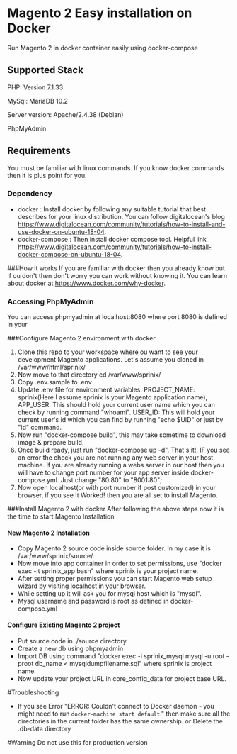 # Magento 2 Easy installation on Docker
Run Magento 2 in docker container easily using docker-compose

## Supported Stack
PHP: Version 7.1.33

MySql: MariaDB 10.2

Server version: Apache/2.4.38 (Debian)

PhpMyAdmin

## Requirements
You must be familiar with linux commands. If you know docker commands then it is plus point for you.

### Dependency
- docker : Install docker by following any suitable tutorial that best describes for your linux distribution. You can follow digitalocean's blog https://www.digitalocean.com/community/tutorials/how-to-install-and-use-docker-on-ubuntu-18-04.
- docker-compose : Then install docker compose tool. Helpful link https://www.digitalocean.com/community/tutorials/how-to-install-docker-compose-on-ubuntu-18-04.

###How it works
If you are familiar with docker then you already know but if ou don't then don't worry you can work without knowing it.
You can learn about docker at https://www.docker.com/why-docker.

### Accessing PhpMyAdmin
You can access phpmyadmin at localhost:8080 where port 8080 is defined in your 

###Configure Magento 2 environment with docker
1. Clone this repo to your workspace where ou want to see your development Magento applications. Let's assume you cloned in /var/www/html/sprinix/
2. Now move to that directory cd /var/www/sprinix/
3. Copy .env.sample to .env
4. Update .env file for environment variables:
 PROJECT_NAME: sprinix(Here I assume sprinix is your Magento application name),
 APP_USER: This should hold your current user name which you can check by running command "whoami".
 USER_ID: This will hold your current user's id which you can find by running "echo $UID" or just by "id" command.
 5. Now run "docker-compose build", this may take sometime to download image & prepare build.
 6. Once build ready, just run "docker-compose up -d". That's it!, IF you see an error the check you are not running any web server in your host machine. If you are already running a webs server in our host then you will have to change port number for your app server inside docker-compose.yml. Just change "80:80" to "8001:80"; 
 7. Now open localhost(or with port number if post customized) in your browser, if you see It Worked! then you are all set to install Magento.
 
 ###Install Magento 2 with docker
 After following the above steps now it is the time to start Magento Installation
 
 #### New Magento 2 Installation
 - Copy Magento 2 source code inside source folder. In my case it is /var/www/sprinix/source/.
 - Now move into app container in order to set permissions, use "docker exec -it sprinix_app bash" where sprinix is your project name.
 - After setting proper permissions you can start Magento web setup wizard by visiting localhost in your browser.
 - While setting up it will ask you for mysql host which is "mysql".
 - Mysql username and password is root as defined in docker-compose.yml
 
 
 #### Configure Existing Magento 2 project 
- Put source code in ./source directory
- Create a new db using phpmyadmin
- Import DB using command "docker exec -i sprinix_mysql mysql -u root -proot db_name < mysqldumpfilename.sql" where sprinix is project name.
- Now update your project URL in core_config_data for project base URL.

#Troubleshooting
- If you see Error "ERROR: Couldn't connect to Docker daemon - you might need to run `docker-machine start default`." then make sure all the directories in the current folder has the same ownership. or Delete the .db-data directory
 
#Warning
Do not use this for production version
